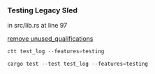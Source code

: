 
### Testing Legacy Sled

in src/lib.rs at line 97

[remove unused_qualifications](https://github.com/spacejam/sled/blob/main/src/lib.rs#L97)

```rust
ctt test_log --features=testing
```

```rust
cargo test --test test_log --features=testing
```

